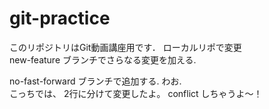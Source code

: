 # git-practice
このリポジトリはGit動画講座用です．
ローカルリポで変更  
new-feature ブランチでさらなる変更を加える.

no-fast-forward ブランチで追加する.  わお.  
こっちでは、
2行に分けて変更したよ。
conflict しちゃうよ～！